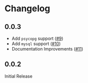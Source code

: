 # Changelog

## 0.0.3

- Add `psycopg` support ([#9])
- Add `mysql` support ([#10])
- Documentation Improvements ([#11])

[#9]: https://github.com/baluyotraf/altqq/pull/9
[#10]: https://github.com/baluyotraf/altqq/pull/10
[#11]: https://github.com/baluyotraf/altqq/pull/11

## 0.0.2

Initial Release
